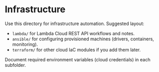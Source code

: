 # Infrastructure

Use this directory for infrastructure automation. Suggested layout:

- `lambda/` for Lambda Cloud REST API workflows and notes.
- `ansible/` for configuring provisioned machines (drivers, containers, monitoring).
- `terraform/` for other cloud IaC modules if you add them later.

Document required environment variables (cloud credentials) in each subfolder.
